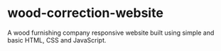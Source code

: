 # wood-correction-website
 A wood furnishing company responsive website built using simple and basic HTML, CSS and JavaScript.
